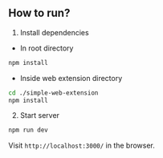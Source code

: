 ## How to run?

1. Install dependencies

- In root directory
```bash
npm install
```

- Inside web extension directory
```bash
cd ./simple-web-extension
npm install
```

2. Start server
```bash
npm run dev
```

Visit `http://localhost:3000/` in the browser.
